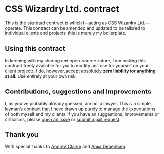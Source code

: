 # CSS Wizardry Ltd. contract

This is the standard contract to which I—acting as CSS Wizardry Ltd.—operate.
This contract can be amended and updated to be tailored to individual clients
and projects, this is merely my boilerplate.

## Using this contract

In keeping with my sharing and open-source nature, I am making this contract
freely available for you to modify and use for yourself on your client projects.
I do, however, accept absolutely **zero liability for anything at all**. Use
entirely at your own risk.

## Contributions, suggestions and improvements

I, as you’ve probably already guessed, am not a lawyer. This is a simple,
layman’s contract that I have drawn up purely to manage the expectations of both
myself and my clients. If you have an suggestions, improvements or criticisms,
please [open an issue](https://github.com/csswizardry/Contract/issues) or
[submit a pull request](https://github.com/csswizardry/Contract/pulls).

## Thank you

With special thanks to [Andrew Clarke](https://twitter.com/Malarkey) and [Anna
Debenham](https://twitter.com/anna_debenham).

